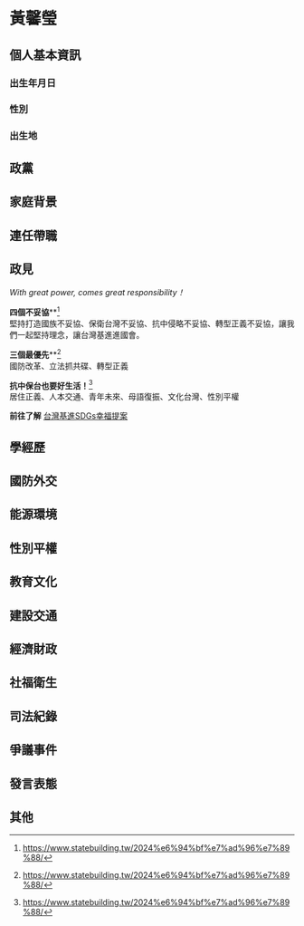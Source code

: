 # 黃馨瑩

## 個人基本資訊

### 出生年月日

### 性別

### 出生地

## 政黨

## 家庭背景

## 連任帶職

## 政見

*With great power,
comes great responsibility！*  

**四個不妥協****[^1]    
堅持打造國族不妥協、保衛台灣不妥協、抗中侵略不妥協、轉型正義不妥協，讓我們一起堅持理念，讓台灣基進進國會。

**三個最優先****[^1]    
國防改革、立法抓共碟、轉型正義  

**抗中保台也要好生活！**[^1]    
居住正義、人本交通、青年未來、母語復振、文化台灣、性別平權 

**前往了解**
[台灣基進SDGs幸福提案](https://www.statebuilding.tw/tag/2024%e5%9f%ba%e9%80%b2%e6%94%bf%e7%ad%96%ef%bc%8d%e5%b9%b8%e7%a6%8f%e6%8f%90%e6%a1%88/)
[^1]:https://www.statebuilding.tw/2024%e6%94%bf%e7%ad%96%e7%89%88/

## 學經歷

## 國防外交

## 能源環境

## 性別平權

## 教育文化

## 建設交通

## 經濟財政

## 社福衛生

## 司法紀錄

## 爭議事件

## 發言表態

## 其他
